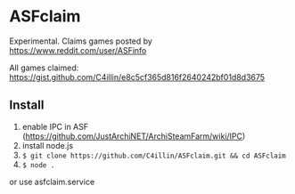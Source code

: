 # ASFclaim
Experimental.
Claims games posted by https://www.reddit.com/user/ASFinfo

All games claimed: https://gist.github.com/C4illin/e8c5cf365d816f2640242bf01d8d3675

## Install
1. enable IPC in ASF (https://github.com/JustArchiNET/ArchiSteamFarm/wiki/IPC)
2. install node.js
3. `$ git clone https://github.com/C4illin/ASFclaim.git && cd ASFclaim`
4. `$ node .`

or use asfclaim.service
